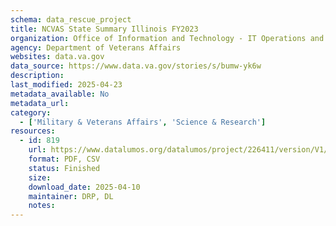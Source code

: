 ```yaml
---
schema: data_rescue_project 
title: NCVAS State Summary Illinois FY2023
organization: Office of Information and Technology - IT Operations and Services (ITOPS)
agency: Department of Veterans Affairs
websites: data.va.gov
data_source: https://www.data.va.gov/stories/s/bumw-yk6w
description: 
last_modified: 2025-04-23
metadata_available: No
metadata_url: 
category:
  - ['Military & Veterans Affairs', 'Science & Research'] 
resources:
  - id: 819
    url: https://www.datalumos.org/datalumos/project/226411/version/V1/view
    format: PDF, CSV
    status: Finished
    size: 
    download_date: 2025-04-10
    maintainer: DRP, DL
    notes: 
---
```

